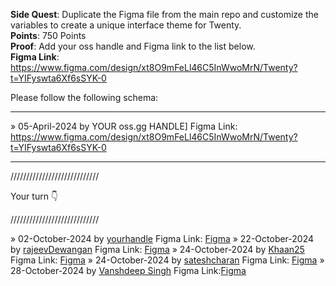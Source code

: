 **Side Quest**: Duplicate the Figma file from the main repo and customize the variables to create a unique interface theme for Twenty. <br/>
**Points**: 750 Points <br/>
**Proof**: Add your oss handle and Figma link to the list below. <br/>
**Figma Link**: https://www.figma.com/design/xt8O9mFeLl46C5InWwoMrN/Twenty?t=YIFyswta6Xf6sSYK-0

Please follow the following schema:

---

» 05-April-2024 by YOUR oss.gg HANDLE] Figma Link:  https://www.figma.com/design/xt8O9mFeLl46C5InWwoMrN/Twenty?t=YIFyswta6Xf6sSYK-0

---

////////////////////////////

Your turn 👇

////////////////////////////

» 02-October-2024 by [yourhandle](https://oss.gg/yourhandle) Figma Link: [Figma](https://twenty.com/)
» 22-October-2024 by [rajeevDewangan](https://oss.gg/rajeevDewangan) Figma Link: [Figma](https://www.figma.com/design/XE21QdkFuy0IJHtmW7TURa/Twenty-(rajeevDewangan)?node-id=0-1&node-type=canvas&t=BYBulCT6hpJu6E8G-0)
» 24-October-2024 by [Khaan25](https://oss.gg/Khaan25) Figma Link: [Figma](https://www.figma.com/design/HqYQrzel3e2TjzujwfdCXZ/Twenty-(Copy)---Khaan25?node-id=478-19796&t=QTB8gzKTudbVNeNs-1)
» 24-October-2024 by [sateshcharan](https://oss.gg/sateshcharan) Figma Link: [Figma](https://www.figma.com/design/2qlAPS3llwf8jrWKGHEf6O/Twenty-(sateshcharan)?node-id=1633-94880&t=GIceWxqyY0ajWXnZ-1)
» 28-October-2024 by [Vanshdeep Singh](https://oss.gg/Vanshdeepsingh-2232) Figma Link:[Figma](https://www.figma.com/design/akgDOb37YLUW9iWLB155EV/Twenty-(Copy)?node-id=478-19796&t=8Gz1yqls2Q3dsN9h-1)




